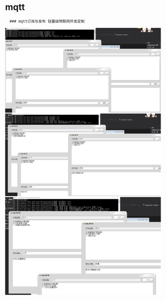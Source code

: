 # mqtt  
      ### mqtt订阅与发布 轻量级物联网开发定制
![image](https://github.com/210843013/mqtt/blob/mqtt/订阅.png)
![image](https://github.com/210843013/mqtt/blob/mqtt/订阅2.png)
![image](https://github.com/210843013/mqtt/blob/mqtt/订阅3.png)
